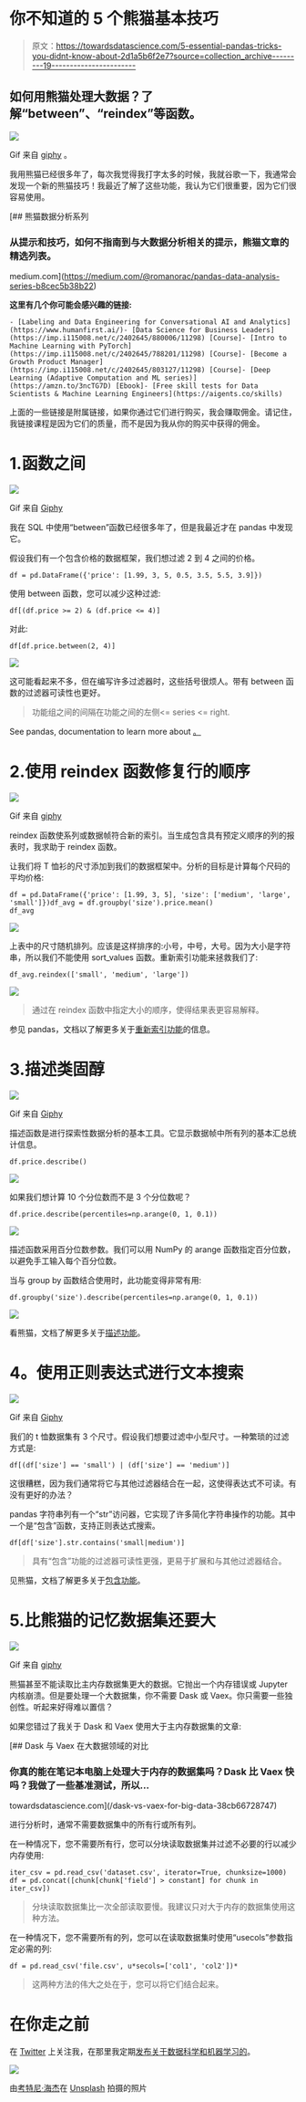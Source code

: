 # 你不知道的 5 个熊猫基本技巧

> 原文：<https://towardsdatascience.com/5-essential-pandas-tricks-you-didnt-know-about-2d1a5b6f2e7?source=collection_archive---------19----------------------->

## 如何用熊猫处理大数据？了解“between”、“reindex”等函数。

![](img/48b9087206b7c4f8682f204c1c27285a.png)

Gif 来自 [giphy](https://giphy.com/gifs/panda-dancing-dance-a9CSmhwtk4IhO) 。

我用熊猫已经很多年了，每次我觉得我打字太多的时候，我就谷歌一下，我通常会发现一个新的熊猫技巧！我最近了解了这些功能，我认为它们很重要，因为它们很容易使用。

[](https://medium.com/@romanorac/pandas-data-analysis-series-b8cec5b38b22) [## 熊猫数据分析系列

### 从提示和技巧，如何不指南到与大数据分析相关的提示，熊猫文章的精选列表。

medium.com](https://medium.com/@romanorac/pandas-data-analysis-series-b8cec5b38b22) 

**这里有几个你可能会感兴趣的链接:**

```
- [Labeling and Data Engineering for Conversational AI and Analytics](https://www.humanfirst.ai/)- [Data Science for Business Leaders](https://imp.i115008.net/c/2402645/880006/11298) [Course]- [Intro to Machine Learning with PyTorch](https://imp.i115008.net/c/2402645/788201/11298) [Course]- [Become a Growth Product Manager](https://imp.i115008.net/c/2402645/803127/11298) [Course]- [Deep Learning (Adaptive Computation and ML series)](https://amzn.to/3ncTG7D) [Ebook]- [Free skill tests for Data Scientists & Machine Learning Engineers](https://aigents.co/skills)
```

上面的一些链接是附属链接，如果你通过它们进行购买，我会赚取佣金。请记住，我链接课程是因为它们的质量，而不是因为我从你的购买中获得的佣金。

# 1.函数之间

![](img/dd6fa663bc26064f83c705fece238765.png)

Gif 来自 [Giphy](https://giphy.com/gifs/natgeowild-panda-nat-geo-wild-mission-critical-l3vR33TV0vszF7rWg)

我在 SQL 中使用“between”函数已经很多年了，但是我最近才在 pandas 中发现它。

假设我们有一个包含价格的数据框架，我们想过滤 2 到 4 之间的价格。

```
df = pd.DataFrame({'price': [1.99, 3, 5, 0.5, 3.5, 5.5, 3.9]})
```

使用 between 函数，您可以减少这种过滤:

```
df[(df.price >= 2) & (df.price <= 4)]
```

对此:

```
df[df.price.between(2, 4)]
```

![](img/2b4e7975416cd6a79ed769c876359541.png)

这可能看起来不多，但在编写许多过滤器时，这些括号很烦人。带有 between 函数的过滤器可读性也更好。

> 功能组之间的间隔在功能之间的左侧<= series <= right.

See pandas, documentation to learn more about [。](https://pandas.pydata.org/pandas-docs/stable/reference/api/pandas.Series.between.html)

# 2.使用 reindex 函数修复行的顺序

![](img/868259c78fcc2ebd4df022e1b562064c.png)

Gif 来自 [giphy](https://giphy.com/gifs/panda-tree-giant-5M7C95yZ0TQiI)

reindex 函数使系列或数据帧符合新的索引。当生成包含具有预定义顺序的列的报表时，我求助于 reindex 函数。

让我们将 T 恤衫的尺寸添加到我们的数据框架中。分析的目标是计算每个尺码的平均价格:

```
df = pd.DataFrame({'price': [1.99, 3, 5], 'size': ['medium', 'large', 'small']})df_avg = df.groupby('size').price.mean()
df_avg
```

![](img/774d6c78f9a702222b3af894c7dce1a1.png)

上表中的尺寸随机排列。应该是这样排序的:小号，中号，大号。因为大小是字符串，所以我们不能使用 sort_values 函数。重新索引功能来拯救我们了:

```
df_avg.reindex(['small', 'medium', 'large'])
```

![](img/63c39a8e125688f1fb65853acd97f1d7.png)

> 通过在 reindex 函数中指定大小的顺序，使得结果表更容易解释。

参见 pandas，文档以了解更多关于[重新索引功能](https://pandas.pydata.org/pandas-docs/stable/reference/api/pandas.DataFrame.reindex.html)的信息。

# 3.描述类固醇

![](img/687c19ae68e5cb5184706d2cbaa56ba9.png)

Gif 来自 [Giphy](https://giphy.com/gifs/panda-attack-cnbsOTkEJnq0)

描述函数是进行探索性数据分析的基本工具。它显示数据帧中所有列的基本汇总统计信息。

```
df.price.describe()
```

![](img/420214e5748d1549369036049e378c61.png)

如果我们想计算 10 个分位数而不是 3 个分位数呢？

```
df.price.describe(percentiles=np.arange(0, 1, 0.1))
```

![](img/94e973f18fa29bb109012cf4045fc13f.png)

描述函数采用百分位数参数。我们可以用 NumPy 的 arange 函数指定百分位数，以避免手工输入每个百分位数。

当与 group by 函数结合使用时，此功能变得非常有用:

```
df.groupby('size').describe(percentiles=np.arange(0, 1, 0.1))
```

![](img/3c8c4f72e9400ad0f131516baeecaf31.png)

看熊猫，文档了解更多关于[描述功能](https://pandas.pydata.org/pandas-docs/stable/reference/api/pandas.DataFrame.describe.html)。

# **4。使用正则表达式进行文本搜索**

![](img/5260b051ae6356b05a70beec399f9678.png)

Gif 来自 [Giphy](https://giphy.com/gifs/panda-animal-kBCEriIZaersY)

我们的 t 恤数据集有 3 个尺寸。假设我们想要过滤中小型尺寸。一种繁琐的过滤方式是:

```
df[(df['size'] == 'small') | (df['size'] == 'medium')]
```

这很糟糕，因为我们通常将它与其他过滤器结合在一起，这使得表达式不可读。有没有更好的办法？

pandas 字符串列有一个“str”访问器，它实现了许多简化字符串操作的功能。其中一个是“包含”函数，支持正则表达式搜索。

```
df[df['size'].str.contains('small|medium')]
```

> 具有“包含”功能的过滤器可读性更强，更易于扩展和与其他过滤器结合。

见熊猫，文档了解更多关于[包含功能](https://pandas.pydata.org/pandas-docs/stable/reference/api/pandas.Series.str.contains.html)。

# 5.比熊猫的记忆数据集还要大

![](img/ecda3833688a2eb5ac047bb164dd9f26.png)

Gif 来自 [giphy](https://giphy.com/gifs/panda-fail-falling-gB5o7HVgpkCYM)

熊猫甚至不能读取比主内存数据集更大的数据。它抛出一个内存错误或 Jupyter 内核崩溃。但是要处理一个大数据集，你不需要 Dask 或 Vaex。你只需要一些独创性。听起来好得难以置信？

如果您错过了我关于 Dask 和 Vaex 使用大于主内存数据集的文章:

[](/dask-vs-vaex-for-big-data-38cb66728747) [## Dask 与 Vaex 在大数据领域的对比

### 你真的能在笔记本电脑上处理大于内存的数据集吗？Dask 比 Vaex 快吗？我做了一些基准测试，所以…

towardsdatascience.com](/dask-vs-vaex-for-big-data-38cb66728747) 

进行分析时，通常不需要数据集中的所有行或所有列。

在一种情况下，您不需要所有行，您可以分块读取数据集并过滤不必要的行以减少内存使用:

```
iter_csv = pd.read_csv('dataset.csv', iterator=True, chunksize=1000)
df = pd.concat([chunk[chunk['field'] > constant] for chunk in iter_csv])
```

> 分块读取数据集比一次全部读取要慢。我建议只对大于内存的数据集使用这种方法。

在一种情况下，您不需要所有的列，您可以在读取数据集时使用“usecols”参数指定必需的列:

```
df = pd.read_csv('file.csv', u*secols=['col1', 'col2'])*
```

> 这两种方法的伟大之处在于，您可以将它们结合起来。

# 在你走之前

在 [Twitter](https://twitter.com/romanorac) 上关注我，在那里我定期[发布关于数据科学和机器学习的](https://twitter.com/romanorac/status/1328952374447267843)。

![](img/b5d426b68cc5a21b1a35d0a157ebc4f8.png)

由[考特尼·海杰](https://unsplash.com/@cmhedger?utm_source=medium&utm_medium=referral)在 [Unsplash](https://unsplash.com/?utm_source=medium&utm_medium=referral) 拍摄的照片
